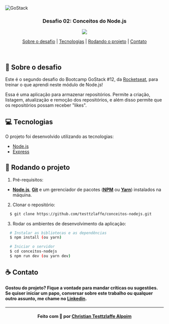 <img alt="GoStack" src="https://storage.googleapis.com/golden-wind/bootcamp-gostack/header-desafios.png" />

<h3 align="center">
  Desafio 02: Conceitos do Node.js
</h3>

<div align="center">
    <img src="https://img.shields.io/badge/server-nodejs-success"/>
</div>

<p align="center">
  <a href="#sobre">Sobre o desafio</a> | 
  <a href="#tecnologias">Tecnologias</a> | 
  <a href="#run">Rodando o projeto</a> | 
  <a href="#contato">Contato</a>
</p>

<br>

<a id="sobre"></a>

## :rocket: Sobre o desafio

Este é o segundo desafio do Bootcamp GoStack #12, da <a href="https://rocketseat.com.br/">Rocketseat</a>, para treinar o que aprendi neste módulo de Node.js!

Essa é uma aplicação para armazenar repositórios. Permite a criação, listagem, atualização e remoção dos repositórios, e além disso permite que os repositórios possam receber "likes".

## :computer: Tecnologias

O projeto foi desenvolvido utilizando as tecnologias:

- [Node.js](https://nodejs.org/en/)
- [Express](https://expressjs.com/)

<a id="run"></a>

## :running: Rodando o projeto

1. Pré-requisitos:

- **[Node.js](https://nodejs.org/en/)**, **[Git](https://git-scm.com/)** e um gerenciador de pacotes (**[NPM](https://www.npmjs.com/)** ou **[Yarn](https://yarnpkg.com/)**) instalados na máquina.

2. Clonar o repositório:

```sh
  $ git clone https://github.com/testtzlaffe/conceitos-nodejs.git
```

3. Rodar os ambientes de desenvolvimento da aplicação:

```sh
  # Instalar as bibliotecas e as dependências
  $ npm install (ou yarn)

  # Iniciar o servidor
  $ cd conceitos-nodejs
  $ npm run dev (ou yarn dev)
```

<a id="contato"></a>

## :coffee: Contato

<h4>
    Gostou do projeto? Fique a vontade para mandar críticas ou sugestões. Se quiser iniciar um papo, conversar sobre este trabalho ou qualquer outro assunto, me chame no <a href="https://www.linkedin.com/in/christian-testtzlaffe-alpoim/" target="_blank">Linkedin</a>.
</h4>

---

<h4 align="center">
    Feito com 💜 por <a href="https://www.linkedin.com/in/christian-testtzlaffe-alpoim/" target="_blank">Christian Testtzlaffe Alpoim</a>
</h4>
